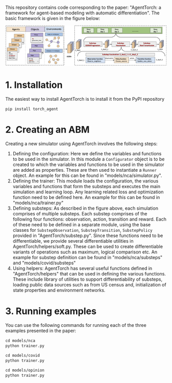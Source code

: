This repository contains code corresponding to the paper: "AgentTorch: a framework for agent-based modeling with automatic differentiation". The basic framework is given in the figure below:

![Agent Torch Framework](./Figure2_Framework_final.png "AgentTorch Framework")

# 1. Installation

The easiest way to install AgentTorch is to install it from the PyPI repository
```
pip install torch_agent
```

# 2. Creating an ABM
Creating a new simulator using AgentTorch involves the following steps:
1. Defining the configuration: Here we define the variables and functions to be used in the simulator. In this module a `Configurator` object is to be created to which the variables and functions to be used in the simulator are added as properties. These are then used to instantiate a `Runner` object. An example for this can be found in "models/nca/simulator.py". 
2. Defining the trainer: This module loads the configuration, the various variables and functions that form the substeps and executes the main simulation and learning loop. Any learning related loss and optimization function need to be defined here. An example for this can be found in "models/nca/trainer.py"
3. Defining substeps: As described in the figure above, each simulation comprises of multiple substeps. Each substep comprises of the following four functions: observation, action, transition and reward. Each of these need to be defined in a separate module, using the base classes for `SubstepObservation`, `SubstepTransition`, `SubstepPolicy` provided in "AgentTorch/substep.py". Since these functions need to be differentiable, we provide several differentiable utilities in AgentTorch/helpers/soft.py. These can be used to create differentiable variants of operations such as maximum, logical comparison etc. An example for substep definition can be found in "models/nca/substeps" and "models/covid/substeps"
4. Using helpers: AgentTorch has several useful functions defined in "AgentTorch/helpers" that can be used in defining the various functions. These include library of utilities to support differentiability of substeps, loading public data sources such as from US census and, initialization of state properties and environment networks. 

# 3. Running examples
You can use the following commands for running each of the three examples presented in the paper:

```
cd models/nca
python trainer.py
```
```
cd models/covid
python trainer.py
```
```
cd models/opinion
python trainer.py
```
